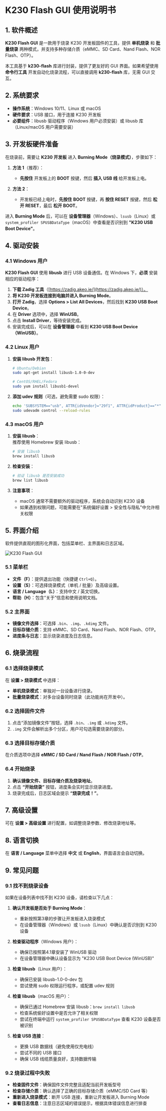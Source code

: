 # **K230 Flash GUI 使用说明书**  

## **1. 软件概述**  

**K230 Flash GUI** 是一款用于烧录 K230 开发板固件的工具，提供 **单机烧录** 和 **批量烧录** 两种模式，并支持多种存储介质（eMMC、SD Card、Nand Flash、NOR Flash、OTP）。  

本工具基于 **k230-flash** 库进行封装，提供了更友好的 GUI 界面。如果希望使用 **命令行工具** 开发自动化烧录流程，可以直接调用 **k230-flash** 库，无需 GUI 交互。  

## **2. 系统要求**  

- **操作系统**：Windows 10/11、Linux 或 macOS  
- **硬件要求**：USB 接口，用于连接 K230 开发板  
- **必要组件**：libusb 驱动程序（Windows 用户必须安装）或 libusb 库（Linux/macOS 用户需要安装）

## **3. 开发板硬件准备**  

在烧录前，需要让 **K230 开发板** 进入 **Burning Mode（烧录模式）**，步骤如下：  

1. **方法 1**（推荐）：  
   - **先按住** 开发板上的 **BOOT** 按键，然后 **插入 USB 线** 给开发板上电。  

2. **方法 2**：  
   - 开发板已经上电时，**先按住** **BOOT** 按键，再 **按住 RESET** 按键，然后 **松开 RESET**，最后 **松开 BOOT**。  

进入 **Burning Mode** 后，可以在 **设备管理器**（Windows）、`lsusb`（Linux）或 `system_profiler SPUSBDataType`（macOS）中查看是否识别到 **"K230 USB Boot Device"**。  

## **4. 驱动安装**  

### **4.1 Windows 用户**  

**K230 Flash GUI** 使用 **libusb** 进行 USB 设备通信。在 Windows 下，**必须** 安装相应的驱动程序：  

1. **下载 Zadig 工具**（[https://zadig.akeo.ie/](https://zadig.akeo.ie/)）。  
2. **将 K230 开发板连接到电脑并进入 Burning Mode**。  
3. **打开 Zadig**，选择 **Options > List All Devices**，然后找到 **K230 USB Boot Device**。  
4. 在 **Driver** 选项中，选择 **WinUSB**。  
5. 点击 **Install Driver**，等待安装完成。  
6. 安装完成后，可以在 **设备管理器** 中看到 **K230 USB Boot Device（WinUSB）**。  

### **4.2 Linux 用户**  

1. **安装 libusb 开发包**：  

   ```bash
   # Ubuntu/Debian
   sudo apt-get install libusb-1.0-0-dev
   
   # CentOS/RHEL/Fedora
   sudo yum install libusb1-devel
   ```

2. **添加 udev 规则**（可选，避免需要 sudo 权限）：

   ```bash
   echo 'SUBSYSTEM=="usb", ATTR{idVendor}="29f1", ATTR{idProduct}=="*", MODE="0666"' | sudo tee /etc/udev/rules.d/99-k230.rules
   sudo udevadm control --reload-rules
   ```  

### **4.3 macOS 用户**  

1. **安装 libusb**：  
   推荐使用 Homebrew 安装 libusb：  

   ```bash  
   # 安装 libusb
   brew install libusb
   ```

2. **检查安装**：  

   ```bash
   # 验证 libusb 是否安装成功
   brew list libusb
   ```

3. **注意事项**：  
   - macOS 通常不需要额外的驱动程序，系统会自动识别 K230 设备  
   - 如果遇到权限问题，可能需要在"系统偏好设置 > 安全性与隐私"中允许相关权限  

## **5. 界面介绍**  

软件提供直观的图形化界面，包括菜单栏、主界面和日志区域。

![K230 Flash GUI](images/k230_flash_gui.png)

### **5.1 菜单栏**  

- **文件（F）**：提供退出功能（快捷键 `Ctrl+Q`）。  
- **设置（S）**：可选择烧录模式（单机 / 批量）及高级设置。  
- **语言 / Language（L）**：支持中文 / 英文切换。  
- **帮助（H）**：包含“关于”信息和使用说明文档。  

### **5.2 主界面**  

- **镜像文件选择**：可选择 `.bin`、`.img`、`.kdimg` 文件。  
- **目标存储介质**：支持 eMMC、SD Card、Nand Flash、NOR Flash、OTP。  
- **进度条与日志**：显示烧录进度及日志信息。  

## **6. 烧录流程**  

### **6.1 选择烧录模式**  

在 **设置 > 烧录模式** 中选择：  

- **单机烧录模式**：单独对一台设备进行烧录。  
- **批量烧录模式**：对多台设备同时烧录（此功能尚在开发中）。  

### **6.2 选择固件文件**  

1. 点击“添加镜像文件”按钮，选择 `.bin`、`.img` 或 `.kdimg` 文件。  
2. `.img` 文件会解析出多个分区，用户可勾选需要烧录的部分。  

### **6.3 选择目标存储介质**  

在介质选项中选择 **eMMC / SD Card / Nand Flash / NOR Flash / OTP**。  

### **6.4 开始烧录**  

1. **确认镜像文件、目标存储介质及烧录地址**。  
2. 点击 **“开始烧录”** 按钮，进度条会实时显示烧录进度。  
3. 烧录完成后，日志区域会提示 **“烧录完成！”**。  

## **7. 高级设置**  

可在 **设置 > 高级设置** 进行配置，如调整烧录参数、修改烧录地址等。  

## **8. 语言切换**  

在 **语言 / Language** 菜单中选择 **中文** 或 **English**，界面语言会自动切换。  

## **9. 常见问题**  

### **9.1 找不到烧录设备**  

如果在设备列表中找不到 K230 设备，请检查以下几点：  

1. **确认开发板是否处于 Burning Mode**：  
   - 重新按照第3章的步骤让开发板进入烧录模式  
   - 在设备管理器（Windows）或 `lsusb`（Linux）中确认是否识别到 K230 设备  

2. **检查驱动程序**（Windows 用户）：  
   - 确保已按照第4.1章安装了 WinUSB 驱动  
   - 在设备管理器中确认设备显示为 "K230 USB Boot Device (WinUSB)"  

3. **检查 libusb**（Linux 用户）：  
   - 确保已安装 libusb-1.0-0-dev 包  
   - 尝试使用 sudo 权限运行程序，或配置 udev 规则  

4. **检查 libusb**（macOS 用户）：  
   - 确保已通过 Homebrew 安装 libusb：`brew install libusb`  
   - 检查系统偷好设置中是否允许了相关权限  
   - 尝试在终端中运行 `system_profiler SPUSBDataType` 查看 K230 设备是否被识别  

5. **检查 USB 连接**：  
   - 更换 USB 数据线（避免使用仅充电线）  
   - 尝试不同的 USB 接口  
   - 确保 USB 线缆质量良好，支持数据传输  

### **9.2 烧录过程中失败**  

- **检查固件文件**：确保固件文件完整且适配当前开发板型号  
- **检查存储介质**：确认选择了正确的目标存储介质（eMMC/SD Card 等）  
- **重新进入烧录模式**：断开 USB 连接，重新让开发板进入 Burning Mode  
- **查看日志信息**：注意日志区域的错误提示，根据具体错误信息进行排查  
